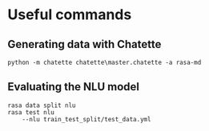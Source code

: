 # Useful commands

## Generating data with Chatette

```
python -m chatette chatette\master.chatette -a rasa-md
```

## Evaluating the NLU model

```
rasa data split nlu
rasa test nlu
    --nlu train_test_split/test_data.yml
```

